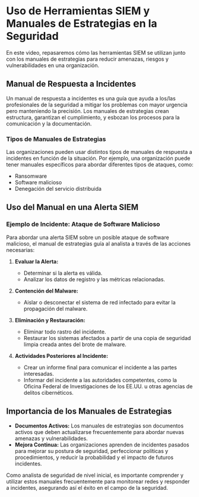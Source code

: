 # Uso de Herramientas SIEM y Manuales de Estrategias en la Seguridad

En este video, repasaremos cómo las herramientas SIEM se utilizan junto con los manuales de estrategias para reducir amenazas, riesgos y vulnerabilidades en una organización.

## Manual de Respuesta a Incidentes

Un manual de respuesta a incidentes es una guía que ayuda a los/las profesionales de la seguridad a mitigar los problemas con mayor urgencia pero manteniendo la precisión. Los manuales de estrategias crean estructura, garantizan el cumplimiento, y esbozan los procesos para la comunicación y la documentación.

### Tipos de Manuales de Estrategias

Las organizaciones pueden usar distintos tipos de manuales de respuesta a incidentes en función de la situación. Por ejemplo, una organización puede tener manuales específicos para abordar diferentes tipos de ataques, como:

- Ransomware
- Software malicioso
- Denegación del servicio distribuida

## Uso del Manual en una Alerta SIEM

### Ejemplo de Incidente: Ataque de Software Malicioso

Para abordar una alerta SIEM sobre un posible ataque de software malicioso, el manual de estrategias guía al analista a través de las acciones necesarias:

1. **Evaluar la Alerta:** 
   - Determinar si la alerta es válida.
   - Analizar los datos de registro y las métricas relacionadas.

2. **Contención del Malware:**
   - Aislar o desconectar el sistema de red infectado para evitar la propagación del malware.

3. **Eliminación y Restauración:**
   - Eliminar todo rastro del incidente.
   - Restaurar los sistemas afectados a partir de una copia de seguridad limpia creada antes del brote de malware.

4. **Actividades Posteriores al Incidente:**
   - Crear un informe final para comunicar el incidente a las partes interesadas.
   - Informar del incidente a las autoridades competentes, como la Oficina Federal de Investigaciones de los EE.UU. u otras agencias de delitos cibernéticos.

## Importancia de los Manuales de Estrategias

- **Documentos Activos:** Los manuales de estrategias son documentos activos que deben actualizarse frecuentemente para abordar nuevas amenazas y vulnerabilidades.
- **Mejora Continua:** Las organizaciones aprenden de incidentes pasados para mejorar su postura de seguridad, perfeccionar políticas y procedimientos, y reducir la probabilidad y el impacto de futuros incidentes.

Como analista de seguridad de nivel inicial, es importante comprender y utilizar estos manuales frecuentemente para monitorear redes y responder a incidentes, asegurando así el éxito en el campo de la seguridad.
